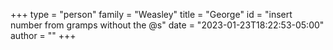 +++
type = "person"
family = "Weasley"
title = "George"
id = "insert number from gramps without the @s"
date = "2023-01-23T18:22:53-05:00"
author = ""
+++
